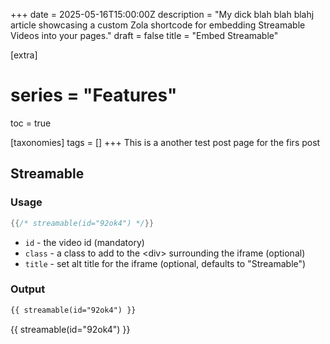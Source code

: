 +++
date = 2025-05-16T15:00:00Z
description = "My dick blah blah blahj article showcasing a custom Zola shortcode for embedding Streamable Videos into your pages."
draft = false
title = "Embed Streamable"

[extra]
# series = "Features"
toc = true

[taxonomies]
tags = []
+++
This is a another test post page for the firs post
<!-- more -->

## Streamable

### Usage

```rs
{{/* streamable(id="92ok4") */}}
```

- `id` - the video id (mandatory)
- `class` - a class to add to the &lt;div&gt; surrounding the iframe (optional)
- `title` - set alt title for the iframe (optional, defaults to "Streamable")

### Output

```html
{{ streamable(id="92ok4") }}
```

{{ streamable(id="92ok4") }}
